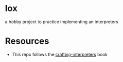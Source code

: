 # lox
a hobby project to practice implementing an interpreters

# Resources
- This repo follows the [crafting-interpreters](https://craftinginterpreters.com/ "crafting-interpreters") book

